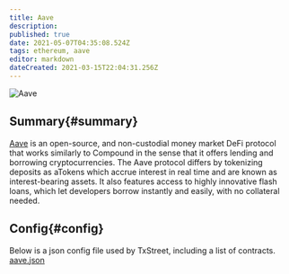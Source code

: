 ```yaml
---
title: Aave
description: 
published: true
date: 2021-05-07T04:35:08.524Z
tags: ethereum, aave
editor: markdown
dateCreated: 2021-03-15T22:04:31.256Z
---
```


![Aave](https://txstreet.com/static/img/singles/house_logos/aave.png)

## Summary{#summary}

[Aave](https://app.aave.com/) is an open-source, and non-custodial money market DeFi protocol that works similarly to Compound in the sense that it offers lending and borrowing cryptocurrencies. The Aave protocol differs by tokenizing deposits as aTokens which accrue interest in real time and are known as interest-bearing assets. It also features access to highly innovative flash loans, which let developers borrow instantly and easily, with no collateral needed. 

## Config{#config}

Below is a json config file used by TxStreet, including a list of contracts.
[aave.json](/ethereum/houses/aave.json)